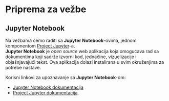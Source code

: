 # Priprema za vežbe  

## Jupyter Notebook  

Na vežbama ćemo raditi sa **Jupyter Notebook**-ovima, jednom komponentom [Project Jupyter](https://jupyter.org/)-a.  
**Jupyter Notebook** je *open source* web aplikacija koja omogućava rad sa dokumentima koji sadrže izvorni kod, jednačine, vizuelizacije i objašnjavajući tekst. Ova aplikacija dolazi instalirana u svim okruženjima za potrebe nastave.

Korisni linkovi za upoznavanje sa **Jupyter Notebook**-om:  
* [Jupyter Notebook dokumentacija](https://jupyter-notebook.readthedocs.io/en/stable/)   
* [Project Jupyter dokumentacija](https://jupyter.org/documentation).
